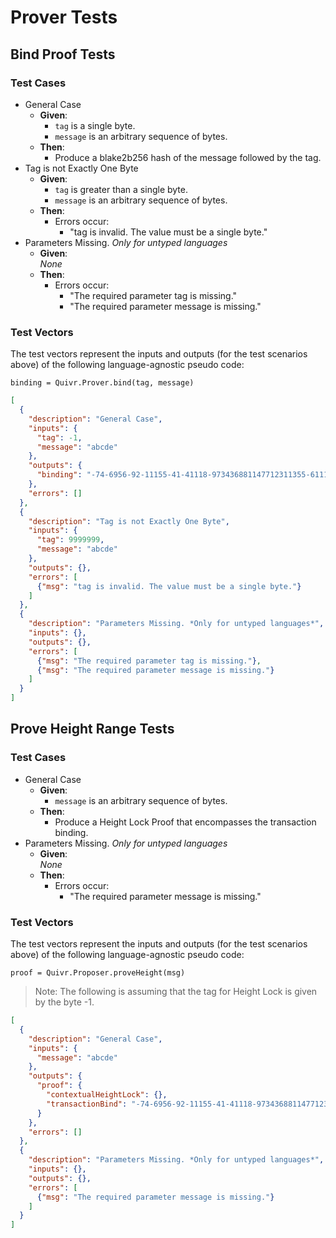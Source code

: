 # Prover Tests

## Bind Proof Tests

### Test Cases

* General Case
  * **Given**:
    * `tag` is a single byte.
    * `message` is an arbitrary sequence of bytes.
  * **Then**:
    * Produce a blake2b256 hash of the message followed by the tag.
* Tag is not Exactly One Byte
  * **Given**:
    * `tag` is greater than a single byte.
    * `message` is an arbitrary sequence of bytes.
  * **Then**:
    * Errors occur:
      * "tag is invalid. The value must be a single byte."
* Parameters Missing. *Only for untyped languages*
  * **Given**:  
  *None*
  * **Then**:
    * Errors occur:
      * "The required parameter tag is missing."
      * "The required parameter message is missing."

### Test Vectors

The test vectors represent the inputs and outputs (for the test scenarios above) of the following language-agnostic pseudo code:

```
binding = Quivr.Prover.bind(tag, message)
```

```json
[
  {
    "description": "General Case",
    "inputs": {
      "tag": -1,
      "message": "abcde"
    },
    "outputs": {
      "binding": "-74-6956-92-11155-41-41118-973436881147712311355-61119-614155-68-50-87-46113-2311250117"
    },
    "errors": []
  },
  {
    "description": "Tag is not Exactly One Byte",
    "inputs": {
      "tag": 9999999,
      "message": "abcde"
    },
    "outputs": {},
    "errors": [
      {"msg": "tag is invalid. The value must be a single byte."}
    ]
  },
  {
    "description": "Parameters Missing. *Only for untyped languages*",
    "inputs": {},
    "outputs": {},
    "errors": [
      {"msg": "The required parameter tag is missing."},
      {"msg": "The required parameter message is missing."}
    ]
  }
]
```

## Prove Height Range Tests

### Test Cases

* General Case
  * **Given**:
    * `message` is an arbitrary sequence of bytes.
  * **Then**:
    * Produce a Height Lock Proof that encompasses the transaction binding.
* Parameters Missing. *Only for untyped languages*
  * **Given**:  
  *None*
  * **Then**:
    * Errors occur:
      * "The required parameter message is missing."

### Test Vectors

The test vectors represent the inputs and outputs (for the test scenarios above) of the following language-agnostic pseudo code:

```
proof = Quivr.Proposer.proveHeight(msg)
```

> Note: The following is assuming that the tag for Height Lock is given by the byte -1.

```json
[
  {
    "description": "General Case",
    "inputs": {
      "message": "abcde"
    },
    "outputs": {
      "proof": {
        "contextualHeightLock": {},
        "transactionBind": "-74-6956-92-11155-41-41118-973436881147712311355-61119-614155-68-50-87-46113-2311250117"
      }
    },
    "errors": []
  },
  {
    "description": "Parameters Missing. *Only for untyped languages*",
    "inputs": {},
    "outputs": {},
    "errors": [
      {"msg": "The required parameter message is missing."}
    ]
  }
]
```